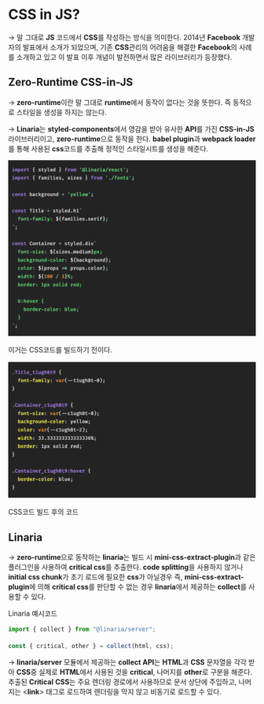 # CSS in JS?

→ 말 그대로 **JS** 코드에서 **CSS**를 작성하는 방식을 의미한다. 2014년 **Facebook** 개발자의 발표에서 소개가 되었으며, 기존 **CSS**관리의 어려움을 해결한 **Facebook**의 사례를 소개하고 있고 이 발표 이후 개념이 발전하면서 많은 라이브러리가 등장했다.

## Zero-Runtime CSS-in-JS

→ **zero-runtime**이란 말 그대로 **runtime**에서 동작이 없다는 것을 뜻한다. 즉 동적으로 스타일을 생성을 하지는 않는다.

→ **Linaria**는 **styled-components**에서 영감을 받아 유사한 **API**를 가진 **CSS-in-JS**라이브러리이고, **zero-runtime**으로 동작을 한다. **babel plugin**과 **webpack loader**를 통해 사용된 **css**코드를 추출해 정적인 스타일시트를 생성을 해준다.

<img src="./2024-8-01-1.png">

이거는 CSS코드를 빌드하기 전이다.

<img src="./2024-8-01-2.png">

CSS코드 빌드 후의 코드

## Linaria

→ **zero-runtime**으로 동작하는 **linaria**는 빌드 시 **mini-css-extract-plugin**과 같은 플러그인을 사용하여 **critical css**를 추출한다. **code splitting**을 사용하지 않거나 **initial css chunk**가 초기 로드에 필요한 **css**가 아닐경우 즉, **mini-css-extract-plugin**에 의해 **critical css**를 판단할 수 없는 경우 **linaria**에서 제공하는 **collect**를 사용할 수 있다.

Linaria 예시코드

```jsx
import { collect } from "@linaria/server";

const { critical, other } = collect(html, css);
```

→ **linaria/server** 모듈에서 제공하는 **collect API**는 **HTML**과 **CSS** 문자열을 각각 받아 **CSS**중 실제로 **HTML**에서 사용된 것을 **critical**, 나머지를 **other**로 구분을 해준다. 추출된 **Critical** **CSS**는 주요 렌더링 경로에서 사용하므로 문서 상단에 주입하고, 나머지는 <**link**> 태그로 로드하여 렌더링을 막지 않고 비동기로 로드할 수 있다.
